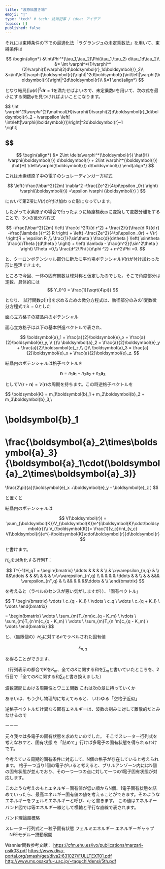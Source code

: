 ```yaml
---
title: "没原稿置き場"
emoji: "👏"
type: "tech" # tech: 技術記事 / idea: アイデア
topics: []
published: false
---
```

それには束縛条件の下での最適化法「ラグランジュの未定乗数法」を用いて、束縛条件は

$$
\begin{align*}
&\int\Phi^*(\tau_1,\tau_2)\Phi(\tau_1,\tau_2) d\tau_1d\tau_2\\
&= \int \varphi^*(1)\varphi^*(2)\varphi(1)\varphi(2)d\boldsymbol{r}_1d\boldsymbol{r}_2\\
&=\int\left|\varphi(\boldsymbol{r})\right|^2d\boldsymbol{r}\int\left|\varphi(\boldsymbol{r})\right|^2d\boldsymbol{r}\\
&=1
\end{align*}
$$

となり結局$\int\left|\varphi(\boldsymbol{r})\right|^2d\boldsymbol{r}=1$を満たせばよいので、未定乗数$\varepsilon$を用いて、次の式を最小にする関数$\varphi$を見つければよいことになります。

$$
\int \varphi^*(1)\varphi^*(2)\mathcal{H}\varphi(1)\varphi(2)d\boldsymbol{r}_1d\boldsymbol{r}_2 - \varepsilon
\left[
      \int\left|\varphi(\boldsymbol{r})\right|^2d\boldsymbol{r}-1  
\right]


$$
------------------------
$$
\begin{align*}
&=
 2\int
    \delta\varphi^*(\boldsymbol{r})
    \hat{H}
    \varphi(\boldsymbol{r})
    d\boldsymbol{r}
    +
    2\int
        \varphi^*(\boldsymbol{r})
    \hat{H}
    \delta\varphi(\boldsymbol{r})
    d\boldsymbol{r}
\end{align*}
$$



これは水素様原子中の電子のシュレーディンガー方程式

$$
\left(-\frac{\hbar^2}{2m} \nabla^2  -\frac{Ze^2}{4\pi\epsilon _0r}  \right) \varphi(\boldsymbol{r}) =\epsilon \varphi (\boldsymbol{r} )
$$

において第2項に$V(r)$が付け加わった形になっています。

したがって水素原子の場合で行ったように極座標表示に変換して変数分離をすることで、3つの微分方程式

$$
-\frac{\hbar^2}{2m} \left(
        \frac{d ^2R}{d r^2} + \frac{2}{r}\frac{d R}{d r}
        -\frac{\lambda }{r^2} R
        \right)
        +
        \left(
        -\frac{Ze^2}{4\pi\epsilon _0r}
        + V(r)
        \right)R = \epsilon R
       ,\\
\frac{1}{\sin\theta } \frac{d}{d\theta } \left( \sin\theta \frac{d\Theta }{d\theta }   \right) + \left( \lambda - \frac{m^2}{\sin^2\theta }  \right) \Theta =0,\\
\frac{d^2\Phi }{d\phi ^2} + m^2\Phi =0.
$$

と、クーロンポテンシャル部分に新たに平均場ポテンシャル$V(r)$が付け加わった形に整理できます。

ところで今回、一体の固有関数は球対称と仮定したのでした。そこで角度部分は定数、具体的には
$$
Y_0^0 = \frac{1}{\sqrt{4\pi}}
$$

となり、
試行関数$\varphi(|\boldsymbol{r}|)$を求めるための微分方程式は、動径部分のみの1変数微分方程式で$\lambda = 0$とした

面心立方格子の結晶内のポテンシャル

面心立方格子は以下の基本併進ベクトルで表され、

$$
\boldsymbol{a}_1 = \frac{a}{2}\boldsymbol{e}_x + \frac{a}{2}\boldsymbol{e}_y, \\ 
{}\\
\boldsymbol{a}_2 =  \frac{a}{2}\boldsymbol{e}_y + \frac{a}{2}\boldsymbol{e}_z,\\
{}\\
\boldsymbol{a}_3 =  \frac{a}{2}\boldsymbol{e}_x + \frac{a}{2}\boldsymbol{e}_z.
$$

結晶内のポテンシャルは格子ベクトルを

$$
\boldsymbol{n} = n_1\boldsymbol{a}_1 
+
n_2\boldsymbol{a}_2
+
n_3\boldsymbol{a}_3
$$

として$V(\boldsymbol{r}+\boldsymbol{n}) = V(\boldsymbol{r})$の周期を持ちます。この時逆格子ベクトルを

$$
\boldsymbol{K} = m_1\boldsymbol{b}_1 + m_2\boldsymbol{b}_2 + m_3\boldsymbol{b}_3,\\

\boldsymbol{b}_1 
=
\frac{\boldsymbol{a}_2\times\boldsymbol{a}_3}{\boldsymbol{a}_1\cdot(\boldsymbol{a}_2\times\boldsymbol{a}_3)}
=
\frac{2\pi}{a}(\boldsymbol{e}_x +\boldsymbol{e}_y - \boldsymbol{e}_z ) 
$$

と置くと

結晶内のポテンシャルは


$$
V(\boldsymbol{r}) = \sum_{\boldsymbol{K}}V_{\boldsymbol{K}}e^{i\boldsymbol{K}\cdot\boldsymbol{r}}\\
V_{\boldsymbol{K}}= \frac{1}{v_c}\int_{v_c} V(\boldsymbol{r})e^{-i\boldsymbol{K}\cdot\boldsymbol{r}}d\boldsymbol{r}
$$


と書けます。


$H_q$を対角化する行列$T$：

$$
T^{-1}H_qT = 
\begin{bmatrix}
\ddots &   &  &  &   \\
 & \>\varepsilon_{n,q} & \\
  &&\ddots  & & &\\
 & & & \>\>\varepsilon_{n',q} \\
 & &  &  & \ddots &  &  \\
   & & &&& \varepsilon_{n'',q} & \\
&& & & &&\ddots &  \\
\end{bmatrix}
$$


を考えると（ラベルのセンスが悪い気がしますが））、「固有ベクトル」

$$
T
\begin{bmatrix}
\vdots \\
c_{q - K_l} \\
\vdots \\
c_q \\
\vdots \\
c_{q + K_l} \\
\vdots
\end{bmatrix}

=
\begin{bmatrix}
\vdots \\
\sum_{m}T_{nm}c_{q - K_m} \\
\vdots \\
\sum_{m}T_{n'm}c_{q - K_m} \\
\vdots \\
\sum_{m}T_{n''m}c_{q - K_m} \\
\vdots
\end{bmatrix}
$$

と、（無限個の）$H_{q}$に対する$n$でラベルされた固有値

$$
\varepsilon_{n,q}
$$

を得ることができます。

（行列表示の都合で$K$を$K_m$、全ての$K$に関する和を$\sum_m$と書いていたところを、2行目で「全ての$K$に関する和$\sum_K$と書き換えました）


波数空間における周期性とワニエ関数
これは次の章に持っていくか



あるいは、もう少し物理的に考えてみると、
いわゆる「空格子近似」

逆格子ベクトルだけ異なる固有エネルギーは、波数の刻みに対して離散的だとみなせるので

ーーー

元々我々は多電子の固有状態を求めたいのでした。
そこでスレーター行列式を考えなおすと、固有状態
を「詰めて」行けば多電子の固有状態を得られるわけです。

今考えている周期的固有条件に対応して、N個の格子が存在していると考えられます。
格子一つ当り1個の電子がいると考えると、ブリルアンゾーン内にはN個の固有状態が並んでおり、その一つ一つの点に対して一つの1電子固有状態が対応します。

このような考えのもとエネルギー固有値が低い順からN個、1電子固有状態を詰めていったら、最高エネルギー固有値の値を考えることができます。そのようなエネルギーをフェルミエネルギーと呼び、$\varepsilon_F$と書きます。
この値はエネルギーバンド図では等エネルギー線として横軸と平行な直線で表されます。

バンド理論超概略

スレーター行列式と一粒子固有状態
フェルミエネルギー
エネルギーギャップ
　NFEモデルー摂動展開




Wannier関数参考文献：
https://cfm.ehu.es/ivo/publications/marzari-psik03.pdf
https://www.diva-portal.org/smash/get/diva2:631027/FULLTEXT01.pdf
http://www.ms.osakafu-u.ac.jp/~taguchi/densi/5th.pdf